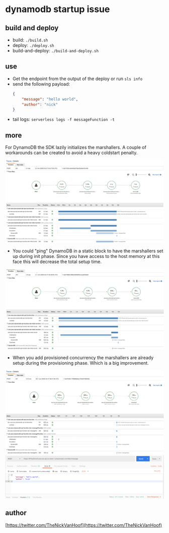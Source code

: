 # dynamodb startup issue

## build and deploy
* build: `./build.sh`
* deploy: `./deploy.sh`
* build-and-deploy: `./build-and-deploy.sh`

## use

* Get the endpoint from the output of the deploy or run `sls info`
* send the following payload:
    ```json
    {
        "message": "hello world",
        "author": "nick"
    }
    ```
 * tail logs: `serverless logs -f messageFunction -t`
 
 ## more
 For DynamoDB the SDK lazily initializes the marshallers.
 A couple of workarounds can be created to avoid a heavy coldstart penalty.
 
 ![coldstart](git/coldstart.png)

 * You could "ping" DynamoDB in a static block to have the marshallers set up during init phase.
 Since you have access to the host memory at this face this will decrease the total setup time.

 ![coldstart-static-block](git/coldstart-with-static-block.png)

 
 * When you add provisioned concurrency the marshallers are already setup during the provisioning phase.
 Which is a big improvement.
 
 ![provisioned-concurrency](git/provisioned-concurrency.png)
 ![provisioned-concurrency-request](git/provisioned-concurrency-request.png)

 ## author
 [https://twitter.com/TheNickVanHoof](https://twitter.com/TheNickVanHoof)